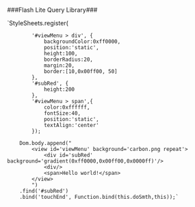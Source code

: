 ###Flash Lite Query Library###

`StyleSheets.register(

			'#viewMenu > div', {
				backgroundColor:0xff0000,
				position:'static',
				height:100,
				borderRadius:20,
				margin:20,
				border:[10,0x00ff00, 50]
			},
			'#subRed', {
				height:200
			},
			'#viewMenu > span',{
				color:0xffffff,
				fontSize:40,
				position:'static',
				textAlign:'center'
			});
		
		Dom.body.append("
			<view id='viewMenu' background='carbon.png repeat'>
				<div id='subRed' background='gradient(0xff0000,0x00ff00,0x0000ff)'/>
				<div/>
				<span>Hello world!</span>
			</view>
			")
		.find('#subRed')
		.bind('touchEnd', Function.bind(this.doSmth,this));`